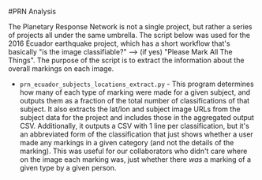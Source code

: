 #PRN Analysis

The Planetary Response Network is not a single project, but rather a series of projects all under the same umbrella. The script below was used for the 2016 Ecuador earthquake project, which has a short workflow that's basically "is the image classifiable?" --> (if yes) "Please Mark All The Things". The purpose of the script is to extract the information about the overall markings on each image.

 - `prn_ecuador_subjects_locations_extract.py` - This program determines how many of each type of marking were made for a given subject, and outputs them as a fraction of the total number of classifications of that subject. It also extracts the lat/lon and subject image URLs from the subject data for the project and includes those in the aggregated output CSV. Additionally, it outputs a CSV with 1 line per classification, but it's an abbreviated form of the classification that just shows whether a user made any markings in a given category (and not the details of the marking). This was useful for our collaborators who didn't care where on the image each marking was, just whether there *was* a marking of a given type by a given person.
